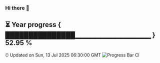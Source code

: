 ### Hi there 👋
⏳ Year progress { ███████████████▁▁▁▁▁▁▁▁▁▁▁▁▁▁▁ } 52.95 %
---
⏰ Updated on Sun, 13 Jul 2025 06:30:00 GMT
![Progress Bar CI](https://github.com/liununu/liununu/workflows/Progress%20Bar%20CI/badge.svg)
